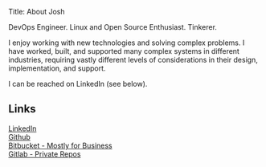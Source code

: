 Title: About Josh

DevOps Engineer. Linux and Open Source Enthusiast. Tinkerer.

I enjoy working with new technologies and solving complex problems.
I have worked, built, and supported many complex systems in different industries, requiring vastly different levels of considerations in their design, implementation, and support.

I can be reached on LinkedIn (see below).

## Links
[LinkedIn](https://www.linkedin.com/in/joshuarobertbailey/)\
[Github](https://github.com/binkocd)\
[Bitbucket - Mostly for Business](https://bitbucket.org/binkocd/)\
[Gitlab - Private Repos](https://gitlab.com/binkocd)
